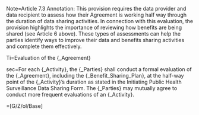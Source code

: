 Note=Article 7.3 Annotation: This provision requires the data provider and data recipient to assess how their Agreement is working half way through the duration of data sharing activities. In connection with this evaluation, the provision highlights the importance of reviewing how benefits are being shared (see Article 6 above). These types of assessments can help the parties identify ways to improve their data and benefits sharing activities and complete them effectively.

Ti=Evaluation of the {_Agreement}

sec=For each {_Activity}, the {_Parties} shall conduct a formal evaluation of the {_Agreement}, including the {_Benefit_Sharing_Plan}, at the half-way point of the {_Activity}’s duration as stated in the Initiating Public Health Surveillance Data Sharing Form. The {_Parties} may mutually agree to conduct more frequent evaluations of an {_Activity}. 

=[G/Z/ol/Base]
